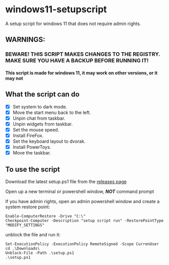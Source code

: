 # windows11-setupscript
A setup script for windows 11 that does not require admin rights.

## WARNINGS:

### BEWARE! THIS SCRIPT MAKES CHANGES TO THE REGISTRY. MAKE SURE YOU HAVE A BACKUP BEFORE RUNNING IT!

#### This script is made for windows 11, it may work on other versions, or it may not

## What the script can do

- [x] Set system to dark mode.
- [x] Move the start menu back to the left.
- [x] Unpin chat from taskbar.
- [x] Unpin widgets from taskbar.
- [x] Set the mouse speed.
- [x] Install FireFox.
- [x] Set the keyboard layout to dvorak.
- [x] Install PowerToys.
- [x] Move the taskbar.

## To use the script

Download the latest setup.ps1 file from the [releases page](https://github.com/starchyunderscore/windows11-setupscript/releases/latest)

Open up a new terminal or powershell window, ***NOT*** command prompt

If you have admin rights, open an admin powershell window and create a system restore point:

```
Enable-ComputerRestore -Drive "C:\"
Checkpoint-Computer -Description "setup script run" -RestorePointType "MODIFY_SETTINGS"
```

unblock the file and run it:

```
Set-ExecutionPolicy -ExecutionPolicy RemoteSigned -Scope CurrenUser
cd .\Downloads\
Unblock-File -Path .\setup.ps1
.\setup.ps1
```
